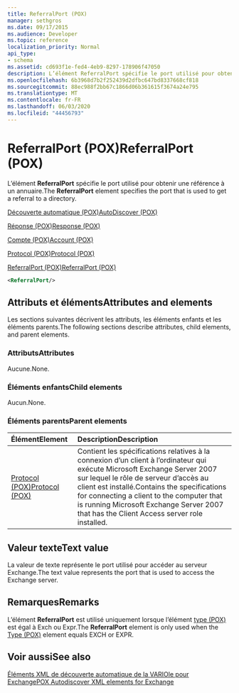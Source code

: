 ```yaml
---
title: ReferralPort (POX)
manager: sethgros
ms.date: 09/17/2015
ms.audience: Developer
ms.topic: reference
localization_priority: Normal
api_type:
- schema
ms.assetid: cd693f1e-fed4-4eb9-8297-178906f47050
description: L’élément ReferralPort spécifie le port utilisé pour obtenir une référence à un annuaire.
ms.openlocfilehash: 6b3968d7b2f252439d2dfbc647bd8337668cf818
ms.sourcegitcommit: 88ec988f2bb67c1866d06b361615f3674a24e795
ms.translationtype: MT
ms.contentlocale: fr-FR
ms.lasthandoff: 06/03/2020
ms.locfileid: "44456793"
---
```

# <a name="referralport-pox"></a><span data-ttu-id="cb742-103">ReferralPort (POX)</span><span class="sxs-lookup"><span data-stu-id="cb742-103">ReferralPort (POX)</span></span>

<span data-ttu-id="cb742-104">L’élément **ReferralPort** spécifie le port utilisé pour obtenir une référence à un annuaire.</span><span class="sxs-lookup"><span data-stu-id="cb742-104">The **ReferralPort** element specifies the port that is used to get a referral to a directory.</span></span> 
  
[<span data-ttu-id="cb742-105">Découverte automatique (POX)</span><span class="sxs-lookup"><span data-stu-id="cb742-105">AutoDiscover (POX)</span></span>](autodiscover-pox.md)
  
[<span data-ttu-id="cb742-106">Réponse (POX)</span><span class="sxs-lookup"><span data-stu-id="cb742-106">Response (POX)</span></span>](response-pox.md)
  
[<span data-ttu-id="cb742-107">Compte (POX)</span><span class="sxs-lookup"><span data-stu-id="cb742-107">Account (POX)</span></span>](account-pox.md)
  
[<span data-ttu-id="cb742-108">Protocol (POX)</span><span class="sxs-lookup"><span data-stu-id="cb742-108">Protocol (POX)</span></span>](protocol-pox.md)
  
[<span data-ttu-id="cb742-109">ReferralPort (POX)</span><span class="sxs-lookup"><span data-stu-id="cb742-109">ReferralPort (POX)</span></span>](referralport-pox.md)
  
```xml
<ReferralPort/>
```

## <a name="attributes-and-elements"></a><span data-ttu-id="cb742-110">Attributs et éléments</span><span class="sxs-lookup"><span data-stu-id="cb742-110">Attributes and elements</span></span>

<span data-ttu-id="cb742-111">Les sections suivantes décrivent les attributs, les éléments enfants et les éléments parents.</span><span class="sxs-lookup"><span data-stu-id="cb742-111">The following sections describe attributes, child elements, and parent elements.</span></span>
  
### <a name="attributes"></a><span data-ttu-id="cb742-112">Attributs</span><span class="sxs-lookup"><span data-stu-id="cb742-112">Attributes</span></span>

<span data-ttu-id="cb742-113">Aucune.</span><span class="sxs-lookup"><span data-stu-id="cb742-113">None.</span></span>
  
### <a name="child-elements"></a><span data-ttu-id="cb742-114">Éléments enfants</span><span class="sxs-lookup"><span data-stu-id="cb742-114">Child elements</span></span>

<span data-ttu-id="cb742-115">Aucun.</span><span class="sxs-lookup"><span data-stu-id="cb742-115">None.</span></span>
  
### <a name="parent-elements"></a><span data-ttu-id="cb742-116">Éléments parents</span><span class="sxs-lookup"><span data-stu-id="cb742-116">Parent elements</span></span>

|<span data-ttu-id="cb742-117">**Élément**</span><span class="sxs-lookup"><span data-stu-id="cb742-117">**Element**</span></span>|<span data-ttu-id="cb742-118">**Description**</span><span class="sxs-lookup"><span data-stu-id="cb742-118">**Description**</span></span>|
|:-----|:-----|
|[<span data-ttu-id="cb742-119">Protocol (POX)</span><span class="sxs-lookup"><span data-stu-id="cb742-119">Protocol (POX)</span></span>](protocol-pox.md) <br/> |<span data-ttu-id="cb742-120">Contient les spécifications relatives à la connexion d’un client à l’ordinateur qui exécute Microsoft Exchange Server 2007 sur lequel le rôle de serveur d’accès au client est installé.</span><span class="sxs-lookup"><span data-stu-id="cb742-120">Contains the specifications for connecting a client to the computer that is running Microsoft Exchange Server 2007 that has the Client Access server role installed.</span></span>  <br/> |
   
## <a name="text-value"></a><span data-ttu-id="cb742-121">Valeur texte</span><span class="sxs-lookup"><span data-stu-id="cb742-121">Text value</span></span>

<span data-ttu-id="cb742-122">La valeur de texte représente le port utilisé pour accéder au serveur Exchange.</span><span class="sxs-lookup"><span data-stu-id="cb742-122">The text value represents the port that is used to access the Exchange server.</span></span>
  
## <a name="remarks"></a><span data-ttu-id="cb742-123">Remarques</span><span class="sxs-lookup"><span data-stu-id="cb742-123">Remarks</span></span>

<span data-ttu-id="cb742-124">L’élément **ReferralPort** est utilisé uniquement lorsque l’élément [type (POX)](type-pox.md) est égal à Exch ou Expr.</span><span class="sxs-lookup"><span data-stu-id="cb742-124">The **ReferralPort** element is only used when the [Type (POX)](type-pox.md) element equals EXCH or EXPR.</span></span> 
  
## <a name="see-also"></a><span data-ttu-id="cb742-125">Voir aussi</span><span class="sxs-lookup"><span data-stu-id="cb742-125">See also</span></span>



[<span data-ttu-id="cb742-126">Éléments XML de découverte automatique de la VARIOle pour Exchange</span><span class="sxs-lookup"><span data-stu-id="cb742-126">POX Autodiscover XML elements for Exchange</span></span>](pox-autodiscover-xml-elements-for-exchange.md)

